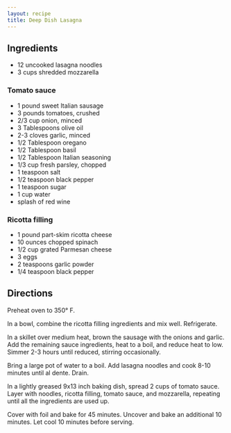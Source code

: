 ```yaml
---
layout: recipe
title: Deep Dish Lasagna
---
```


## Ingredients

* 12 uncooked lasagna noodles
* 3 cups shredded mozzarella

### Tomato sauce

* 1 pound sweet Italian sausage
* 3 pounds tomatoes, crushed
* 2/3 cup onion, minced
* 3 Tablespoons olive oil
* 2-3 cloves garlic, minced
* 1/2 Tablespoon oregano
* 1/2 Tablespoon basil
* 1/2 Tablespoon Italian seasoning
* 1/3 cup fresh parsley, chopped
* 1 teaspoon salt
* 1/2 teaspoon black pepper
* 1 teaspoon sugar
* 1 cup water
* splash of red wine

### Ricotta filling

* 1 pound part-skim ricotta cheese
* 10 ounces chopped spinach
* 1/2 cup grated Parmesan cheese
* 3 eggs
* 2 teaspoons garlic powder
* 1/4 teaspoon black pepper

## Directions

Preheat oven to 350° F.

In a bowl, combine the ricotta filling ingredients and mix well.
Refrigerate.

In a skillet over medium heat, brown the sausage with the onions and
garlic. Add the remaining sauce ingredients, heat to a boil, and reduce
heat to low. Simmer 2-3 hours until reduced, stirring occasionally.

Bring a large pot of water to a boil. Add lasagna noodles and cook 8-10
minutes until al dente. Drain.

In a lightly greased 9x13 inch baking dish, spread 2 cups of tomato
sauce. Layer with noodles, ricotta filling, tomato sauce, and
mozzarella, repeating until all the ingredients are used up.

Cover with foil and bake for 45 minutes. Uncover and bake an additional
10 minutes. Let cool 10 minutes before serving.
